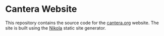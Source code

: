 # Cantera Website

This repository contains the source code for the [cantera.org](https://cantera.org) website. The
site is built using the [Nikola](https://getnikola.com) static site generator.

